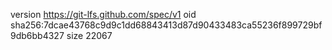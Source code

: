 version https://git-lfs.github.com/spec/v1
oid sha256:7dcae43768c9d9c1dd68843413d87d90433483ca55236f899729bf9db6bb4327
size 22067
